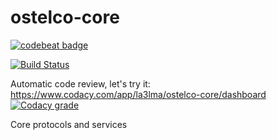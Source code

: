 # ostelco-core

[![codebeat badge](https://codebeat.co/badges/e4c26ba7-75d6-48d2-a3d0-f72988998642)](https://codebeat.co/projects/github-com-ostelco-ostelco-core-master)

[![Build Status](https://travis-ci.org/ostelco/ostelco-core.svg?branch=master)](https://travis-ci.org/ostelco/ostelco-core)


Automatic code review, let's try it:
https://www.codacy.com/app/la3lma/ostelco-core/dashboard
[![Codacy grade](https://img.shields.io/codacy/grade/e27821fb6289410b8f58338c7e0bc686.svg)]()


Core protocols and services
